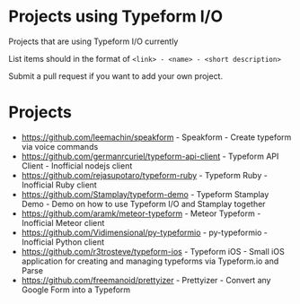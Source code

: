 # Projects using Typeform I/O
Projects that are using Typeform I/O currently

List items should in the format of `<link> - <name> - <short description>`

Submit a pull request if you want to add your own project.

# Projects

- https://github.com/leemachin/speakform - Speakform - Create typeform via voice commands
- https://github.com/germanrcuriel/typeform-api-client - Typeform API Client - Inofficial nodejs client
- https://github.com/rejasupotaro/typeform-ruby - Typeform Ruby - Inofficial Ruby client
- https://github.com/Stamplay/typeform-demo - Typeform Stamplay Demo - Demo on how to use Typeform I/O and Stamplay together
- https://github.com/aramk/meteor-typeform - Meteor Typeform - Inofficial Meteor client
- https://github.com/Vidimensional/py-typeformio - py-typeformio - Inofficial Python client
- https://github.com/r3trosteve/typeform-ios - Typeform iOS - Small iOS application for creating and managing typeforms via Typeform.io and Parse
- https://github.com/freemanoid/prettyizer - Prettyizer - Convert any Google Form into a Typeform
